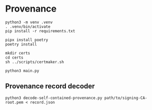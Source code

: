 # Provenance

```
python3 -m venv .venv
. .venv/bin/activate
pip install -r requirements.txt

pipx install poetry
poetry install

mkdir certs
cd certs
sh ../scripts/certmaker.sh

python3 main.py
```

## Provenance record decoder

```
python3 decode-self-contained-provenance.py path/to/signing-CA-root.pem < record.json
```
